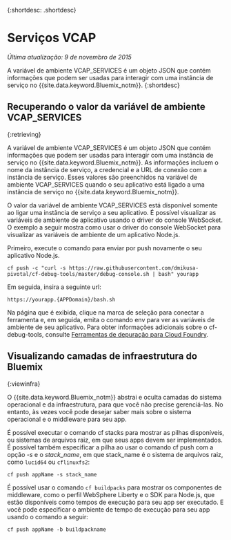 
{:shortdesc: .shortdesc}

# Serviços VCAP

*Última atualização: 9 de novembro de 2015*


A variável de ambiente VCAP_SERVICES é um objeto JSON
que contém informações que podem ser usadas para interagir com uma instância de serviço
no {{site.data.keyword.Bluemix_notm}}.
{:shortdesc}


## Recuperando o valor da variável de ambiente VCAP_SERVICES
{:retrieving}

A variável de ambiente VCAP_SERVICES é um objeto JSON
que contém informações que podem ser usadas para interagir com uma instância de serviço
no {{site.data.keyword.Bluemix_notm}}. As informações incluem o nome da instância de serviço, a credencial e a URL de conexão com a instância de serviço. Esses valores são preenchidos na variável de ambiente VCAP_SERVICES quando o seu aplicativo está ligado a uma instância de serviço no {{site.data.keyword.Bluemix_notm}}.

O valor da variável de ambiente VCAP_SERVICES está disponível somente ao ligar uma instância de serviço a seu aplicativo. É possível visualizar as variáveis de ambiente de aplicativo usando o driver do console WebSocket. O exemplo a seguir mostra como usar o driver do
console WebSocket para visualizar as variáveis de ambiente de um aplicativo Node.js.

Primeiro, execute o comando para enviar por push novamente o seu aplicativo Node.js.
```
cf push -c "curl -s https://raw.githubusercontent.com/dmikusa-pivotal/cf-debug-tools/master/debug-console.sh | bash" yourapp
```
Em seguida, insira a seguinte url:
```
https://yourapp.{APPDomain}/bash.sh
```
Na página que é exibida, clique na marca de seleção para conectar a ferramenta e, em seguida, emita o comando env para ver as variáveis de ambiente de seu aplicativo. Para obter informações adicionais sobre o cf-debug-tools,
consulte [Ferramentas de depuração para Cloud Foundry](https://github.com/dmikusa-pivotal/cf-debug-tools).


## Visualizando camadas de infraestrutura do Bluemix
{:viewinfra}


O {{site.data.keyword.Bluemix_notm}} abstrai e oculta
camadas do sistema operacional e da infraestrutura, para que você não precise gerenciá-las. No entanto, às vezes
você pode desejar saber mais sobre o sistema operacional e o middleware para seu app.

É possível executar o comando cf stacks para mostrar as pilhas disponíveis, ou sistemas de arquivos raiz, em que seus apps devem ser implementados. É possível também especificar a pilha ao usar o comando cf push com a opção *-s* e o *stack_name*, em que stack_name é o sistema de arquivos raiz, como `lucid64` ou `cflinuxfs2`:
```
cf push appName -s stack_name
```
É possível usar o comando `cf buildpacks` para mostrar os componentes de middleware, como o perfil WebSphere Liberty e o SDK para Node.js, que estão disponíveis como tempos de execução para seu app ser executado. E você pode especificar o ambiente de tempo de execução para seu app usando o comando a seguir:
```
cf push appName -b buildpackname
```
